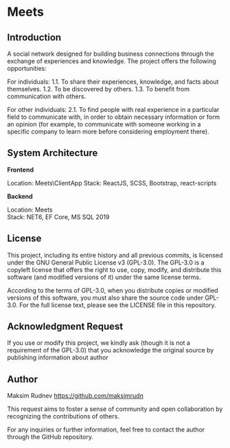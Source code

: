 # Meets
## Introduction
A social network designed for building business connections through the exchange of experiences and knowledge. The project offers the following opportunities:

For individuals:
1.1. To share their experiences, knowledge, and facts about themselves.
1.2. To be discovered by others.
1.3. To benefit from communication with others.

For other individuals:
2.1. To find people with real experience in a particular field to communicate with, in order to obtain necessary information or form an opinion (for example, to communicate with someone working in a specific company to learn more before considering employment there).

## System Architecture

**Frontend**

Location: Meets\ClientApp
Stack: ReactJS, SCSS, Bootstrap, react-scripts

**Backend**

Location: Meets\
Stack: NET6, EF Core, MS SQL 2019

## License
This project, including its entire history and all previous commits, is licensed under the GNU General Public License v3 (GPL-3.0). The GPL-3.0 is a copyleft license that offers the right to use, copy, modify, and distribute this software (and modified versions of it) under the same license terms.

According to the terms of GPL-3.0, when you distribute copies or modified versions of this software, you must also share the source code under GPL-3.0. For the full license text, please see the LICENSE file in this repository.

## Acknowledgment Request
If you use or modify this project, we kindly ask (though it is not a requirement of the GPL-3.0) that you acknowledge the original source by publishing information about author 

## Author
Maksim Rudnev
https://github.com/maksimrudn

This request aims to foster a sense of community and open collaboration by recognizing the contributions of others.

For any inquiries or further information, feel free to contact the author through the GitHub repository.